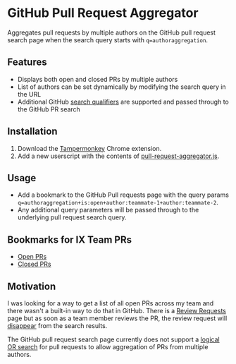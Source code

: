 # GitHub Pull Request Aggregator
Aggregates pull requests by multiple authors on the GitHub pull request search page when the search query starts with `q=authoraggregation`.

## Features
* Displays both open and closed PRs by multiple authors
* List of authors can be set dynamically by modifying the search query in the URL
* Additional GitHub [search qualifiers](https://docs.github.com/en/search-github/searching-on-github/searching-issues-and-pull-requests) are supported and passed through to the GitHub PR search

## Installation
1. Download the [Tampermonkey](https://chrome.google.com/webstore/detail/tampermonkey/dhdgffkkebhmkfjojejmpbldmpobfkfo?hl=en) 
Chrome extension. 
2. Add a new userscript with the contents of [pull-request-aggregator.js](https://github.com/jiayingxu/github-pull-request-aggregator/blob/main/pull-request-aggregator.js).

## Usage
* Add a bookmark to the GitHub Pull requests page with the query params `q=authoraggregation+is:open+author:teammate-1+author:teammate-2`.
* Any additional query parameters will be passed through to the underlying pull request search query.

## Bookmarks for IX Team PRs
* [Open PRs](https://github.com/pulls?q=authoraggregator+is%3Aopen+user%3AAddepar+author%3Aalex-anderson-addepar+author%3Aaslattum-addepar+author%3Agerryster+author%3AjamesHendersonAddepar+author%3Ajiayingxu+author%3Aswornimbarahi+author%3Awei-addepar+author%3Aoscarla-addepar)
* [Closed PRs](https://github.com/pulls?q=authoraggregator+is%3Aclosed+user%3AAddepar+author%3Aalex-anderson-addepar+author%3Aaslattum-addepar+author%3Agerryster+author%3AjamesHendersonAddepar+author%3Ajiayingxu+author%3Aswornimbarahi+author%3Awei-addepar+author%3Aoscarla-addepar)

## Motivation
I was looking for a way to get a list of all open PRs across my team and there wasn't a built-in way to do that in GitHub.
There is a [Review Requests](https://github.com/pulls/review-requested) page but as soon as a team member reviews the PR, 
the review request will [disappear](https://github.com/pulls/review-requested) from the search results.

The GitHub pull request search page currently does not support a [logical OR search](https://stackoverflow.com/a/61618255)
for pull requests to allow aggregation of PRs from multiple authors.  
